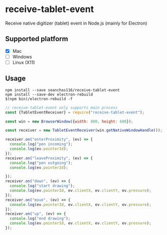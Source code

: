 # receive-tablet-event

Receive native digitizer (tablet) event in Node.js (mainly for Electron)

## Supported platform

- [x] Mac
- [ ] Windows
- [ ] Linux (X11)

## Usage

```
npm install --save seanchas116/receive-tablet-event
npm install --save-dev electron-rebuild
$(npm bin)/electron-rebuild -f
```

```js
// receive-tablet-event only supports main process
const {TabletEventReceiver} = require("receive-tablet-event");

const win = new BrowserWindow({width: 800, height: 600});

const receiver = new TabletEventReceiver(win.getNativeWindowHandle());

receiver.on("enterProximity", (ev) => {
  console.log("pen incoming");
  console.log(ev.pointerId);
});
receiver.on("leaveProximity", (ev) => {
  console.log("pen outgoing");
  console.log(ev.pointerId);

});
receiver.on("down", (ev) => {
  console.log("start drawing");
  console.log(ev.pointerId, ev.clientX, ev.clientY, ev.pressure);
});
receiver.on("move", (ev) => {
  console.log(ev.pointerId, ev.clientX, ev.clientY, ev.pressure);
});
receiver.on("up", (ev) => {
  console.log("end drawing");
  console.log(ev.pointerId, ev.clientX, ev.clientY, ev.pressure);
});
```
